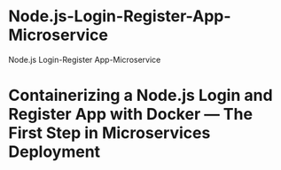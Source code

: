 # Node.js-Login-Register-App-Microservice
Node.js Login-Register App-Microservice


# Containerizing a Node.js Login and Register App with Docker — The First Step in Microservices Deployment
